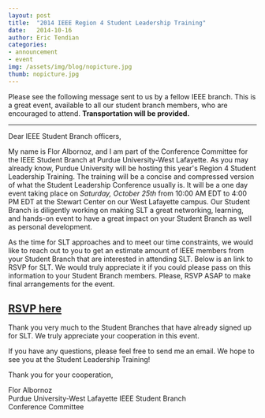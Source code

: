 ```yaml
---
layout: post
title:  "2014 IEEE Region 4 Student Leadership Training"
date:   2014-10-16
author: Eric Tendian
categories: 
- announcement
- event
img: /assets/img/blog/nopicture.jpg
thumb: nopicture.jpg
---
```


Please see the following message sent to us by a fellow IEEE branch. This is a great event, available to all our student branch members, who are encouraged to attend. **Transportation will be provided.**

---

Dear IEEE Student Branch officers,

My name is Flor Albornoz, and I am part of the Conference Committee for the
IEEE Student Branch at Purdue University-West Lafayette. As you may already
know, Purdue University will be hosting this year's Region 4 Student
Leadership Training. The training will be a concise and compressed version
of what the Student Leadership Conference usually is. It will be a one day
event taking place on *Saturday, October 25th* from 10:00 AM EDT to 4:00 PM
EDT at the Stewart Center on our West Lafayette campus. Our Student Branch
is diligently working on making SLT a great networking, learning, and
hands-on event to have a great impact on your Student Branch as well as
personal development.

As the time for SLT approaches and to meet our time constraints, we would
like to reach out to you to get an estimate amount of IEEE members from
your Student Branch that are interested in attending SLT. Below is an link
to RSVP for SLT. We would truly appreciate it if you could please pass on
this information to your Student Branch members. Please, RSVP ASAP to make
final arrangements for the event.

## [RSVP here](https://docs.google.com/forms/d/1d1PibwM-VmBjYoECT00LVFNCCgca3CCWm1lqiQlnnp8/viewform?usp=send_form)

Thank you very much to the Student Branches that have already signed up for
SLT. We truly appreciate your cooperation in this event.

If you have any questions, please feel free to send me an email. We hope to
see you at the Student Leadership Training!

Thank you for your cooperation,

Flor Albornoz<br>
Purdue University-West Lafayette IEEE Student Branch<br>
Conference Committee
